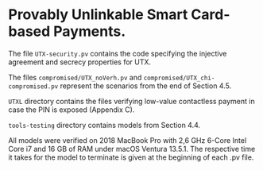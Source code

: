 # Provably Unlinkable Smart Card-based Payments.

The file ```UTX-security.pv``` contains the code specifying the injective agreement and secrecy properties for UTX. 

The files ```compromised/UTX_noVerh.pv``` and ```compromised/UTX_chi-compromised.pv``` represent the scenarios from the end of Section 4.5.

 ```UTXL``` directory contains the files verifying low-value contactless payment in case the PIN is exposed (Appendix C).

```tools-testing``` directory contains models from Section 4.4. 

All models were verified on 2018 MacBook Pro with 2,6 GHz 6-Core Intel Core i7 and 16 GB of RAM under macOS Ventura 13.5.1. The respective time it takes for the model to terminate is given at the beginning of each .pv file. 
